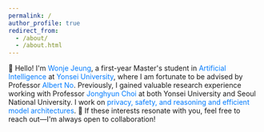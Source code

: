 ```yaml
---
permalink: /
author_profile: true
redirect_from: 
  - /about/
  - /about.html
---
```


<style>
  /* 필요한 다른 CSS 스타일이 있다면 여기에 추가하세요 */

  .blue-text {
    color: #007bff; /* 원하는 파란색 Hex Code로 변경 가능 */
  }
</style>

👋 Hello! I'm <span class="blue-text">Wonje Jeung</span>, a first-year Master's student in <span class="blue-text">Artificial Intelligence</span> at <span class="blue-text">Yonsei University</span>, where I am fortunate to be advised by Professor <span class="blue-text">Albert No</span>.
Previously, I gained valuable research experience working with Professor <span class="blue-text">Jonghyun Choi</span> at both Yonsei University and Seoul National University. I work on <span class="blue-text">privacy, safety, and reasoning and efficient model architectures</span>. 🤝 If these interests resonate with you, feel free to reach out—I'm always open to collaboration!

